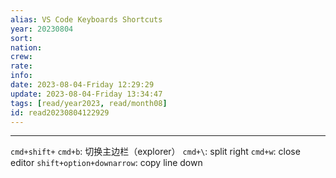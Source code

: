 ```yaml
---
alias: VS Code Keyboards Shortcuts
year: 20230804
sort: 
nation:
crew: 
rate: 
info: 
date: 2023-08-04-Friday 12:29:29
update: 2023-08-04-Friday 13:34:47
tags: [read/year2023, read/month08]
id: read20230804122929
---
```

---

`cmd+shift+`
`cmd+b`: 切换主边栏（explorer）
`cmd+\`: split right
`cmd+w`: close editor
`shift+option+downarrow`: copy line down